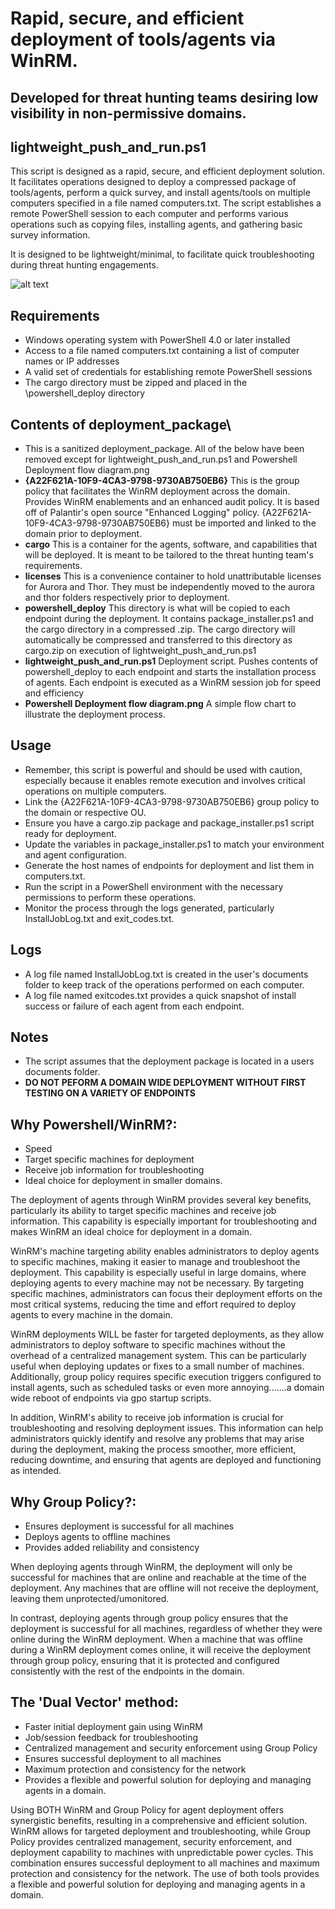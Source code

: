 # Rapid, secure, and efficient deployment of tools/agents via WinRM. 
## Developed for threat hunting teams desiring low visibility in non-permissive domains.

## lightweight_push_and_run.ps1

This script is designed as a rapid, secure, and efficient deployment solution. It facilitates operations designed to deploy a compressed package of tools/agents, perform a quick survey, and install agents/tools on multiple computers specified in a file named computers.txt. The script establishes a remote PowerShell session to each computer and performs various operations such as copying files, installing agents, and gathering basic survey information.

It is designed to be lightweight/minimal, to facilitate quick troubleshooting during threat hunting engagements.

![alt text](https://github.com/Dreksis/winrm_agent_deployment/blob/main/deployment_package/Powershell%20Deployment%20flow%20diagram.PNG)


## Requirements
- Windows operating system with PowerShell 4.0 or later installed
- Access to a file named computers.txt containing a list of computer names or IP addresses
- A valid set of credentials for establishing remote PowerShell sessions
- The cargo directory must be zipped and placed in the \powershell_deploy directory

## Contents of deployment_package\
- This is a sanitized deployment_package. All of the below have been removed except for lightweight_push_and_run.ps1 and Powershell Deployment flow diagram.png
- **{A22F621A-10F9-4CA3-9798-9730AB750EB6}**  This is the group policy that facilitates the WinRM deployment across the domain. Provides WinRM enablements and an enhanced audit policy. It is based off of Palantir's open source "Enhanced Logging" policy. {A22F621A-10F9-4CA3-9798-9730AB750EB6} must be imported and linked to the domain prior to deployment.
- **cargo** This is a container for the agents, software, and capabilities that will be deployed. It is meant to be tailored to the threat hunting team's requirements.
- **licenses** This is a convenience container to hold unattributable licenses for Aurora and Thor. They must be independently moved to the aurora and thor folders respectively prior to deployment.
- **powershell_deploy** This directory is what will be copied to each endpoint during the deployment. It contains package_installer.ps1 and the cargo directory in a compressed .zip. The cargo directory will automatically be compressed and transferred to this directory as cargo.zip on execution of lightweight_push_and_run.ps1
- **lightweight_push_and_run.ps1** Deployment script. Pushes contents of powershell_deploy to each endpoint and starts the installation process of agents. Each endpoint is executed as a WinRM session job for speed and efficiency
- **Powershell Deployment flow diagram.png** A simple flow chart to illustrate the deployment process.


## Usage
- Remember, this script is powerful and should be used with caution, especially because it enables remote execution and involves critical operations on multiple computers.
- Link the {A22F621A-10F9-4CA3-9798-9730AB750EB6} group policy to the domain or respective OU.
- Ensure you have a cargo.zip package and package_installer.ps1 script ready for deployment.
- Update the variables in package_installer.ps1 to match your environment and agent configuration.
- Generate the host names of endpoints for deployment and list them in computers.txt. 
- Run the script in a PowerShell environment with the necessary permissions to perform these operations.
- Monitor the process through the logs generated, particularly InstallJobLog.txt and exit_codes.txt.


## Logs
- A log file named InstallJobLog.txt is created in the user's documents folder to keep track of the operations performed on each computer.
- A log file named exitcodes.txt provides a quick snapshot of install success or failure of each agent from each endpoint.

## Notes
- The script assumes that the deployment package is located in a users documents folder.
- **DO NOT PEFORM A DOMAIN WIDE DEPLOYMENT WITHOUT FIRST TESTING ON A VARIETY OF ENDPOINTS** 

## Why Powershell/WinRM?:

- Speed
- Target specific machines for deployment
- Receive job information for troubleshooting
- Ideal choice for deployment in smaller domains.

The deployment of agents through WinRM provides several key benefits, particularly its ability to target specific machines and receive job information. This capability is especially important for troubleshooting and makes WinRM an ideal choice for deployment in a domain.

WinRM's machine targeting ability enables administrators to deploy agents to specific machines, making it easier to manage and troubleshoot the deployment. This capability is especially useful in large domains, where deploying agents to every machine may not be necessary. By targeting specific machines, administrators can focus their deployment efforts on the most critical systems, reducing the time and effort required to deploy agents to every machine in the domain.

WinRM deployments WILL be faster for targeted deployments, as they allow administrators to deploy software to specific machines without the overhead of a centralized management system. This can be particularly useful when deploying updates or fixes to a small number of machines. Additionally, group policy requires specific execution triggers configured to install agents, such as scheduled tasks or even more annoying.......a domain wide reboot of endpoints via gpo startup scripts. 

In addition, WinRM's ability to receive job information is crucial for troubleshooting and resolving deployment issues. This information can help administrators quickly identify and resolve any problems that may arise during the deployment, making the process smoother, more efficient, reducing downtime, and ensuring that agents are deployed and functioning as intended.

## Why Group Policy?:

- Ensures deployment is successful for all machines
- Deploys agents to offline machines
- Provides added reliability and consistency

When deploying agents through WinRM, the deployment will only be successful for machines that are online and reachable at the time of the deployment. Any machines that are offline will not receive the deployment, leaving them unprotected/umonitored.

In contrast, deploying agents through group policy ensures that the deployment is successful for all machines, regardless of whether they were online during the WinRM deployment. When a machine that was offline during a WinRM deployment comes online, it will receive the deployment through group policy, ensuring that it is protected and configured consistently with the rest of the endpoints in the domain.

## The 'Dual Vector' method:

- Faster initial deployment gain using WinRM
- Job/session feedback for troubleshooting
- Centralized management and security enforcement using Group Policy
- Ensures successful deployment to all machines
- Maximum protection and consistency for the network
- Provides a flexible and powerful solution for deploying and managing agents in a domain.

Using BOTH WinRM and Group Policy for agent deployment offers synergistic benefits, resulting in a comprehensive and efficient solution. WinRM allows for targeted deployment and troubleshooting, while Group Policy provides centralized management, security enforcement, and deployment capability to machines with unpredictable power cycles. This combination ensures successful deployment to all machines and maximum protection and consistency for the network. The use of both tools provides a flexible and powerful solution for deploying and managing agents in a domain.

